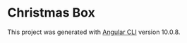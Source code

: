 # Christmas Box

This project was generated with [Angular CLI](https://github.com/angular/angular-cli) version 10.0.8.

